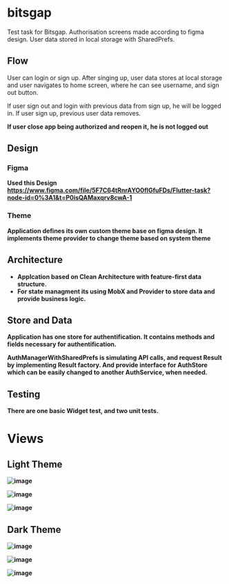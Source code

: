 # bitsgap

Test task for Bitsgap.
Authorisation screens made according to figma design. User data stored in local storage with SharedPrefs.

## Flow
User can login or sign up. After singing up, user data stores at local storage and user navigates to home screen, where he can see username, and sign out button.

If user sign out and login with previous data from sign up, he will be logged in.
If user sign up, previous user data removes.

<b>If user close app being authorized and reopen it, he is not logged out<b/>
 

## Design
  
 ### Figma
Used this Design
https://www.figma.com/file/5F7C64tRnrAYO0flGfuFDs/Flutter-task?node-id=0%3A1&t=P0isQAMaxqrv8cwA-1
  
### Theme
Application defines its own custom theme base on figma design.
It implements theme provider to change theme based on system theme

## Architecture
- Applcation based on Clean Architecture with feature-first data structure.
- For state managment its using MobX and Provider to store data and provide business logic.

## Store and Data
Application has one store for authentification. It contains methods and fields necessary for authentification.

AuthManagerWithSharedPrefs is simulating API calls, and request Result by implementing Result factory.
And provide interface for AuthStore which can be easily changed to another AuthService, when needed.
  
## Testing
  
There are one basic Widget test, and two unit tests.
  
# Views
  
  ## Light Theme

![image](https://user-images.githubusercontent.com/43929177/233986371-b43336f6-ba70-4df4-bb42-b4f54f89eef0.png)

![image](https://user-images.githubusercontent.com/43929177/233986482-e75e9e15-6bdc-45a5-b566-1bfe410b8f86.png)

![image](https://user-images.githubusercontent.com/43929177/233988415-52b68875-858c-4663-b9a8-c557c489f1e2.png)


  ## Dark Theme
  
![image](https://user-images.githubusercontent.com/43929177/233986837-c770409a-3471-4898-ad5c-6c141c159159.png)

![image](https://user-images.githubusercontent.com/43929177/233986918-6370c081-ee7f-4fcd-99f6-48659368a46a.png)

![image](https://user-images.githubusercontent.com/43929177/233988127-a3ebfdfd-358f-4554-a258-46d00f82f913.png)

  
